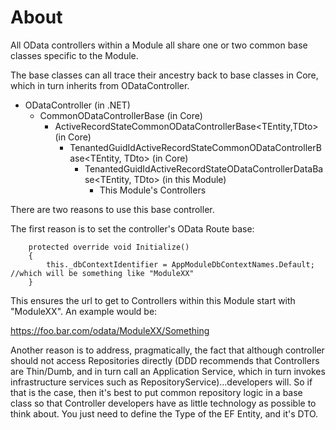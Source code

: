 ﻿# About #

All OData controllers within a Module all share one or two common base classes specific to the Module.

The base classes can all trace their ancestry back to base classes in Core, which in turn inherits from 
ODataController.

* ODataController (in .NET)
  * CommonODataControllerBase  (in Core)
    * ActiveRecordStateCommonODataControllerBase<TEntity,TDto>  (in Core)
      * TenantedGuidIdActiveRecordStateCommonODataControllerBase<TEntity, TDto> (in Core)
        * TenantedGuidIdActiveRecordStateODataControllerDataBase<TEntity, TDto> (in this Module)
	       * This Module's Controllers


There are two reasons to use this base controller. 

The first reason is to set the controller's OData Route base:

        protected override void Initialize()
        {
            this._dbContextIdentifier = AppModuleDbContextNames.Default; //which will be something like "ModuleXX"
        }

This ensures the url to get to Controllers within this Module start with "ModuleXX". An example would be:

https://foo.bar.com/odata/ModuleXX/Something


Another reason is to address, pragmatically, the fact that although controller should not access Repositories directly (DDD recommends that Controllers are Thin/Dumb, 
and in turn call an Application Service, which in turn invokes infrastructure services such as RepositoryService)...developers 
will.
So if that is the case, then it's best to put common repository logic in a base class so that Controller developers
have as little technology as possible to think about. You just need to define the Type of the EF Entity, and it's DTO.





